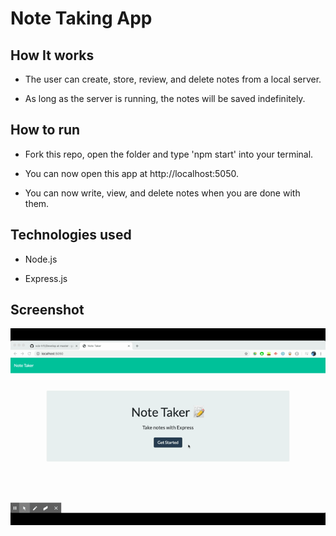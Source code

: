 # Note Taking App

## How It works

- The user can create, store, review, and delete notes from a local server.

- As long as the server is running, the notes will be saved indefinitely.

## How to run

- Fork this repo, open the folder and type 'npm start' into your terminal.

- You can now open this app at http://localhost:5050.

-  You can now write, view, and delete notes when you are done with them.

## Technologies used

- Node.js

- Express.js

## Screenshot
![app functionality gif](screenshot.gif)